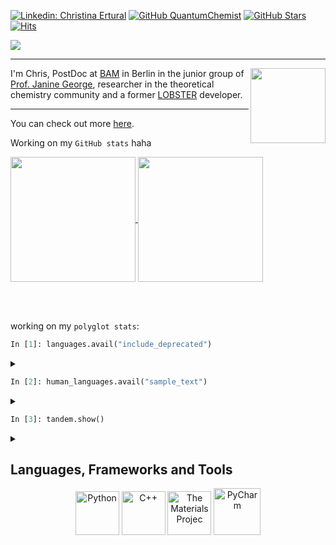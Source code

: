 [![Linkedin: Christina Ertural](https://img.shields.io/badge/-Christina%20Ertural-blue?style=flat-square&logo=Linkedin&logoColor=white&link=https://www.linkedin.com/in/christina-ertural/)](https://www.linkedin.com/in/christina-ertural/)
[![GitHub QuantumChemist](https://img.shields.io/github/followers/QuantumChemist?label=follow&style=social)](https://github.com/QuantumChemist)
[![GitHub Stars](https://img.shields.io/github/stars/QuantumChemist?style=social)](https://github.com/QuantumChemist)
[![Hits](https://komarev.com/ghpvc/?username=QuantumChemist&color=blue&label=Hits)](https://github.com/QuantumChemist)


<a href="https://github.com/DenverCoder1/readme-typing-svg"><img src="https://readme-typing-svg.herokuapp.com?lines=Hi,+I'm+Chris+👋🏻;Theoretical+Chemistry;Chemical+bonding+analysis;Machine-learned+potentials;Materials+informatics;Postdoctoral+researcher;Always%20learning%20new%20things&center=auto&width=500&height=50"></a> 

---
[<img align="right" src="https://quantumchemist.github.io/utils/QClogo.gif" width="120px" height=auto />](https://doi.org/10.1021/acs.chemmater.1c03349) 
I'm Chris, PostDoc at [BAM](https://github.com/BAMresearch) in Berlin in the junior group of [Prof. Janine George](https://github.com/JaGeo), researcher in the theoretical chemistry community and a former [LOBSTER](http://cohp.de/) developer.

---

You can check out more [here](https://quantumchemist.github.io/).

<!--
**QuantumChemist/QuantumChemist** is a ✨ _special_ ✨ repository because its `README.md` (this file) appears on your GitHub profile.

Here are some ideas to get you started:

- 🔭 I’m currently working on ...
- 🌱 I’m currently learning ...
- 👯 I’m looking to collaborate on ...
- 🤔 I’m looking for help with ...
- 💬 Ask me about ...
- 📫 How to reach me: ...
- 😄 Pronouns: ...
- ⚡ Fun fact: ...
![GitHub Stats](https://github-readme-stats.vercel.app/api?username=QuantumChemist&theme=radical)
-->

Working on my `GitHub stats` haha

<a href="https://git.io/awesome-stats-card">
  <img height=200 align="center" src="https://awesome-github-stats.azurewebsites.net/user-stats/QuantumChemist?cardType=octocat&theme=tokyonight&preferLogin=true&card_width=320" />
</a>
<a href="https://git.io/streak-stats">
  <img height=200 align="center" src="https://streak-stats.demolab.com?user=QuantumChemist&theme=tokyonight&hide_border=true&border_radius=6.5&date_format=M%20j%5B%2C%20Y%5D&mode=weekly&card_width=320" />
</a>

<br clear="left"/> <br clear="left"/>


working on my `polyglot stats`:

```python
In [1]: languages.avail("include_deprecated")
```
<details>
<summary></summary>
  
```python
Out [1]: C++, Python, bash, R
```

</details>

```python
In [2]: human_languages.avail("sample_text")
```
<details>
<summary></summary>
  
```python
Out [2]: "アニメを字幕なしで見るために日本語を勉強しています！ 🥰"
         "Bende Türkçe biraz biliyorum 😂"
         "Y aprendo español un poco. 🤏🏻"
         "Peut-être je n'ai pas oublié tout les choses en français en plus. 🤣"
         "Тоже немного говорю по-русски. 😁"
```
</details>

```python
In [3]: tandem.show()
```
<details>
<summary></summary>

```python
Out [3]: "If you happen to speak one of these languages and are interested in Tandem learning German, I'm always open to that! 🤗"
```
</details>

<!--
https://github.community/t/support-theme-context-for-images-in-light-vs-dark-mode/147981/84

<a href="https://github.com/QuantumChemist/GitHubStats">
<img src="https://raw.githubusercontent.com/QuantumChemist/GitHubStats/c83a1c4fb56c8436a7b712d250d5dba27a79cdb1/generated/overview.svg#gh-dark-mode-only" />
<img src="https://raw.githubusercontent.com/QuantumChemist/GitHubStats/c83a1c4fb56c8436a7b712d250d5dba27a79cdb1/generated/languages.svg#gh-dark-mode-only" />
</a>

-->

## Languages, Frameworks and Tools

<div align=center>

<a href="https://www.python.org/"><img src="https://upload.wikimedia.org/wikipedia/commons/9/95/Cat_python.png" alt="Python" style="height: 70px; width: 70px;"></a>
<a href="https://en.cppreference.com/w/"><img src="https://upload.wikimedia.org/wikipedia/commons/d/de/Cat_c%2B%2B.png" alt="C++" style="height: 70px; width: 70px;"></a>
<a href="https://next-gen.materialsproject.org/"><img src="https://matsci.org/uploads/default/optimized/1X/2cd38ebab6f6a0d889a744bcfde93f3b6f55a3bf_2_1380x832.png" alt="The Materials Projec" style="height: 70px; width: auto;"></a>
<a href="https://www.jetbrains.com/pycharm/"><img src="https://www.qbssoftware.com/image/cache/catalog/Product%20Logos/JetBrains/JBPYCHARM-1000x1000.png" alt="PyCharm" style="height: 75px; width: 75px;"></a>

</div>


